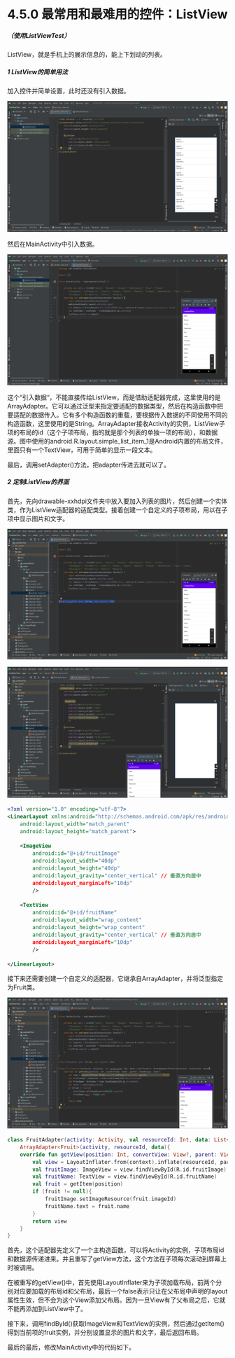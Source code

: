 # 4.5.0 最常用和最难用的控件：ListView

##### （使用ListViewTest）

ListView，就是手机上的展示信息的，能上下划动的列表。

##### 1 ListView的简单用法

加入控件并简单设置，此时还没有引入数据。

![1667816499615](image/4.5.0最常用和最难用的控件：ListView/1667816499615.png)

然后在MainActivity中引入数据。

![1667817084663](image/4.5.0最常用和最难用的控件：ListView/1667817084663.png)

这个“引入数据“，不能直接传给ListView，而是借助适配器完成，这里使用的是ArrayAdapter。它可以通过泛型来指定要适配的数据类型，然后在构造函数中把要适配的数据传入。它有多个构造函数的重载，要根据传入数据的不同使用不同的构造函数，这里使用的是String。ArrayAdapter接收Activity的实例，ListView子项的布局的id（这个子项布局，指的就是那个列表的单独一项的布局），和数据源。图中使用的android.R.layout.simple_list_item_1是Android内置的布局文件，里面只有一个TextView，可用于简单的显示一段文本。

最后，调用setAdapter()方法，把adapter传进去就可以了。

##### 2 定制ListView的界面

首先，先向drawable-xxhdpi文件夹中放入要加入列表的图片，然后创建一个实体类，作为ListView适配器的适配类型。接着创建一个自定义的子项布局，用以在子项中显示图片和文字。

![1667819313849](image/4.5.0最常用和最难用的控件：ListView/1667819313849.png)

![1667819512657](image/4.5.0最常用和最难用的控件：ListView/1667819512657.png)

```xml
<?xml version="1.0" encoding="utf-8"?>
<LinearLayout xmlns:android="http://schemas.android.com/apk/res/android"
    android:layout_width="match_parent"
    android:layout_height="match_parent">

    <ImageView
        android:id="@+id/fruitImage"
        android:layout_width="40dp"
        android:layout_height="40dp"
        android:layout_gravity="center_vertical" // 垂直方向居中
        android:layout_marginLeft="10dp"
        />

    <TextView
        android:id="@+id/fruitName"
        android:layout_width="wrap_content"
        android:layout_height="wrap_content"
        android:layout_gravity="center_vertical" // 垂直方向居中
        android:layout_marginLeft="10dp"
        />

</LinearLayout>
```

接下来还需要创建一个自定义的适配器，它继承自ArrayAdapter，并将泛型指定为Fruit类。

![1667820511828](image/4.5.0最常用和最难用的控件：ListView/1667820511828.png)

```kotlin
class FruitAdapter(activity: Activity, val resourceId: Int, data: List<Fruit>): 
    ArrayAdapter<Fruit>(activity, resourceId, data){
    override fun getView(position: Int, convertView: View?, parent: ViewGroup): View {
        val view = LayoutInflater.from(context).inflate(resourceId, parent, false)
        val fruitImage: ImageView = view.findViewById(R.id.fruitImage)
        val fruitName: TextView = view.findViewById(R.id.fruitName)
        val fruit = getItem(position)
        if (fruit != null){
            fruitImage.setImageResource(fruit.imageId)
            fruitName.text = fruit.name
        }
        return view
    }
}
```

首先，这个适配器先定义了一个主构造函数，可以将Activity的实例，子项布局id和数据源传递进来。并且重写了getView方法，这个方法在子项每次滚动到屏幕上时被调用。

在被重写的getView()中，首先使用LayoutInflater来为子项加载布局，前两个分别对应要加载的布局id和父布局，最后一个false表示只让在父布局中声明的layout属性生效，但不会为这个View添加父布局。因为一旦View有了父布局之后，它就不能再添加到ListView中了。

接下来，调用findById()获取ImageView和TextView的实例，然后通过getItem()得到当前项的fruit实例，并分别设置显示的图片和文字，最后返回布局。

最后的最后，修改MainActivity中的代码如下。
